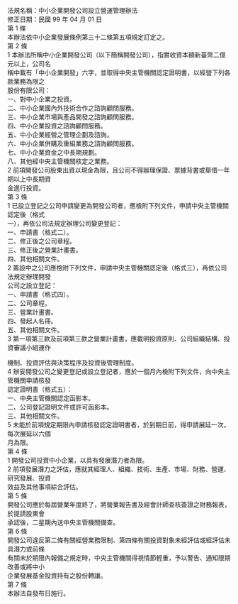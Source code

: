 法規名稱：中小企業開發公司設立營運管理辦法  
修正日期：民國 99 年 04 月 01 日  
第 1 條  
本辦法依中小企業發展條例第三十二條第五項規定訂定之。  
第 2 條  
1 本辦法所稱中小企業開發公司（以下簡稱開發公司），指實收資本額新臺幣二億元以上，公司名  
稱中載有「中小企業開發」六字，並取得中央主管機關認定證明書，以經營下列各款業務為限之  
股份有限公司：  
一、對中小企業之投資。  
二、中小企業國內外技術合作之諮詢顧問服務。  
三、中小企業市場與產品開發之諮詢顧問服務。  
四、中小企業投資之諮詢顧問服務。  
五、中小企業經營之管理企劃及諮詢。  
六、中小企業併購及重組業務之諮詢顧問服務。  
七、中小企業資金之中長期規劃。  
八、其他經中央主管機關核定之業務。  
2 前項開發公司股東出資以現金為限，且公司不得辦理保證、票據背書或舉借一年期以上中長期資  
金進行投資。  
第 3 條  
1 已設立登記之公司申請變更為開發公司者，應檢附下列文件，申請中央主管機關認定後（格式  
一），再依公司法規定辦理公司變更登記：  
一、申請書（格式二）。  
二、修正後之公司章程。  
三、修正後之營業計畫書。  
四、其他相關文件。  
2 籌設中之公司應檢附下列文件，申請中央主管機關認定後（格式三），再依公司法規定辦理開發  
公司之設立登記：  
一、申請書（格式四）。  
二、公司章程。  
三、營業計畫書。  
四、發起人名冊。  
五、其他相關文件。  
3 第一項第三款及前項第三款之營業計畫書，應載明投資原則、公司組織結構、投資審議小組運作  


機制、投資評估與決策程序及投資後管理制度。  
4 辦妥開發公司之變更登記或設立登記者，應於一個月內檢附下列文件，向中央主管機關申請核發  
認定證明書（格式五）：  
一、中央主管機關認定函影本。  
二、公司登記證明文件或許可函影本。  
三、其他相關文件。  
5 未能於前項規定期限內申請核發認定證明書者，於到期日前，得申請展延一次，每次展延以六個  
月為限。  
第 4 條  
1 開發公司投資中小企業，以具有發展潛力者為限。  
2 前項發展潛力之評估，應就其經理人、組織、技術、生產、市場、財務、營運、研究發展、投資  
效益及其他事項綜合評估。  
第 5 條  
開發公司應於每屆營業年度終了，將營業報告書及經會計師查核簽證之財務報表，於提請股東會  
承認後，二星期內送中央主管機關備查。  
第 6 條  
開發公司違反第二條有關經營業務限制、第四條有關投資對象未經評估或經評估未具潛力或前條  
有關未於期限內報備之規定時，中央主管機關得視情節輕重，予以警告、通知限期改善或將中小  
企業發展基金投資持有之股份轉讓。  
第 7 條  
本辦法自發布日施行。  


